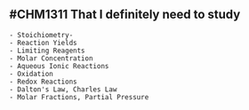 ## #CHM1311 That I definitely need to study
	- Stoichiometry-
	- Reaction Yields
	- Limiting Reagents
	- Molar Concentration
	- Aqueous Ionic Reactions
	- Oxidation
	- Redox Reactions
	- Dalton's Law, Charles Law
	- Molar Fractions, Partial Pressure
